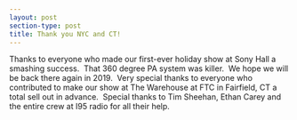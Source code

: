 ```yaml
---
layout: post
section-type: post
title: Thank you NYC and CT!
---
```


<p>Thanks to everyone who made our first-ever holiday show at Sony Hall a smashing&nbsp;success.&nbsp; That 360 degree PA system was killer.&nbsp; We hope we will be back there again in 2019.&nbsp; Very special thanks to everyone who contributed to make our show at The Warehouse at FTC in Fairfield, CT a total sell out in advance.&nbsp; Special thanks to Tim Sheehan, Ethan Carey and the entire crew at I95 radio for all their help.&nbsp;</p>

